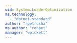 ```yaml
---
uid: System.LoaderOptimization
ms.technology: 
  - "dotnet-standard"
author: "rpetrusha"
ms.author: "ronpet"
manager: "wpickett"
---
```

